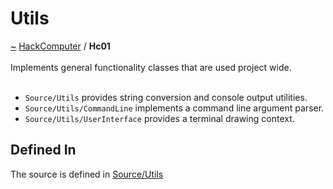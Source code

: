 <a id="utils"></a>
<h1>Utils</h1>
<a id="a01564"></a>
<a href="https://github.com/CharlesCarley/HackComputer#~">~</a>
<a href="index.md#index">HackComputer</a>
<span class="inline-text">/</span>
<span class="bold-text"><b>Hc01</b></span>
<br/>
<br/>
<span class="inline-text">Implements general functionality classes that are used project wide.</span>
<br/>
<br/>
<ul>
<li><code class="typewriter">Source/Utils</code>
<span class="inline-text"> provides string conversion and console output utilities.</span>
</li>
<li><code class="typewriter">Source/Utils/CommandLine</code>
<span class="inline-text"> implements a command line argument parser.</span>
</li>
<li><code class="typewriter">Source/Utils/UserInterface</code>
<span class="inline-text"> provides a terminal drawing context.</span>
</li>
</ul>
<a id="a01564_1hc01defined"></a>
<a id="defined-in"></a>
<h2>Defined In</h2>
<span class="inline-text">The source is defined in </span>
<a href="../../Source/Utils/#source-utils">Source/Utils</a>
</div>
</div>
</body>
</html>
